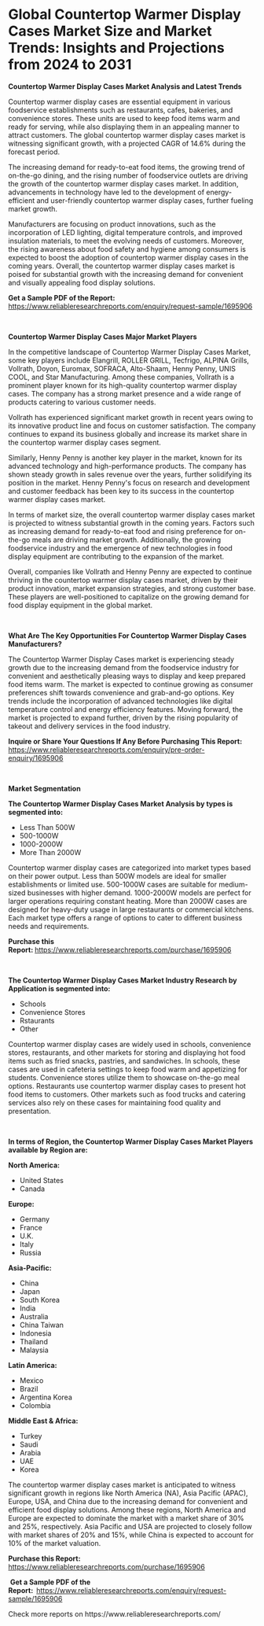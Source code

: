 <p><h1>Global Countertop Warmer Display Cases Market Size and Market Trends: Insights and Projections from 2024 to 2031</h1></p><p><strong>Countertop Warmer Display Cases Market Analysis and Latest Trends</strong></p>
<p><p>Countertop warmer display cases are essential equipment in various foodservice establishments such as restaurants, cafes, bakeries, and convenience stores. These units are used to keep food items warm and ready for serving, while also displaying them in an appealing manner to attract customers. The global countertop warmer display cases market is witnessing significant growth, with a projected CAGR of 14.6% during the forecast period.</p><p>The increasing demand for ready-to-eat food items, the growing trend of on-the-go dining, and the rising number of foodservice outlets are driving the growth of the countertop warmer display cases market. In addition, advancements in technology have led to the development of energy-efficient and user-friendly countertop warmer display cases, further fueling market growth.</p><p>Manufacturers are focusing on product innovations, such as the incorporation of LED lighting, digital temperature controls, and improved insulation materials, to meet the evolving needs of customers. Moreover, the rising awareness about food safety and hygiene among consumers is expected to boost the adoption of countertop warmer display cases in the coming years. Overall, the countertop warmer display cases market is poised for substantial growth with the increasing demand for convenient and visually appealing food display solutions.</p></p>
<p><strong>Get a Sample PDF of the Report:&nbsp;</strong> <a href="https://www.reliableresearchreports.com/enquiry/request-sample/1695906">https://www.reliableresearchreports.com/enquiry/request-sample/1695906</a></p>
<p>&nbsp;</p>
<p><strong>Countertop Warmer Display Cases Major Market Players</strong></p>
<p><p>In the competitive landscape of Countertop Warmer Display Cases Market, some key players include Elangrill, ROLLER GRILL, Tecfrigo, ALPINA Grills, Vollrath, Doyon, Euromax, SOFRACA, Alto-Shaam, Henny Penny, UNIS COOL, and Star Manufacturing. Among these companies, Vollrath is a prominent player known for its high-quality countertop warmer display cases. The company has a strong market presence and a wide range of products catering to various customer needs.</p><p>Vollrath has experienced significant market growth in recent years owing to its innovative product line and focus on customer satisfaction. The company continues to expand its business globally and increase its market share in the countertop warmer display cases segment.</p><p>Similarly, Henny Penny is another key player in the market, known for its advanced technology and high-performance products. The company has shown steady growth in sales revenue over the years, further solidifying its position in the market. Henny Penny's focus on research and development and customer feedback has been key to its success in the countertop warmer display cases market.</p><p>In terms of market size, the overall countertop warmer display cases market is projected to witness substantial growth in the coming years. Factors such as increasing demand for ready-to-eat food and rising preference for on-the-go meals are driving market growth. Additionally, the growing foodservice industry and the emergence of new technologies in food display equipment are contributing to the expansion of the market.</p><p>Overall, companies like Vollrath and Henny Penny are expected to continue thriving in the countertop warmer display cases market, driven by their product innovation, market expansion strategies, and strong customer base. These players are well-positioned to capitalize on the growing demand for food display equipment in the global market.</p></p>
<p>&nbsp;</p>
<p><strong>What Are The Key Opportunities For Countertop Warmer Display Cases Manufacturers?</strong></p>
<p><p>The Countertop Warmer Display Cases market is experiencing steady growth due to the increasing demand from the foodservice industry for convenient and aesthetically pleasing ways to display and keep prepared food items warm. The market is expected to continue growing as consumer preferences shift towards convenience and grab-and-go options. Key trends include the incorporation of advanced technologies like digital temperature control and energy efficiency features. Moving forward, the market is projected to expand further, driven by the rising popularity of takeout and delivery services in the food industry.</p></p>
<p><strong>Inquire or Share Your Questions If Any Before Purchasing This Report:</strong> <a href="https://www.reliableresearchreports.com/enquiry/pre-order-enquiry/1695906">https://www.reliableresearchreports.com/enquiry/pre-order-enquiry/1695906</a></p>
<p>&nbsp;</p>
<p><strong>Market Segmentation</strong></p>
<p><strong>The Countertop Warmer Display Cases Market Analysis by types is segmented into:</strong></p>
<p><ul><li>Less Than 500W</li><li>500-1000W</li><li>1000-2000W</li><li>More Than 2000W</li></ul></p>
<p><p>Countertop warmer display cases are categorized into market types based on their power output. Less than 500W models are ideal for smaller establishments or limited use. 500-1000W cases are suitable for medium-sized businesses with higher demand. 1000-2000W models are perfect for larger operations requiring constant heating. More than 2000W cases are designed for heavy-duty usage in large restaurants or commercial kitchens. Each market type offers a range of options to cater to different business needs and requirements.</p></p>
<p><strong>Purchase this Report:&nbsp;</strong><a href="https://www.reliableresearchreports.com/purchase/1695906">https://www.reliableresearchreports.com/purchase/1695906</a></p>
<p>&nbsp;</p>
<p><strong>The Countertop Warmer Display Cases Market Industry Research by Application is segmented into:</strong></p>
<p><ul><li>Schools</li><li>Convenience Stores</li><li>Rstaurants</li><li>Other</li></ul></p>
<p><p>Countertop warmer display cases are widely used in schools, convenience stores, restaurants, and other markets for storing and displaying hot food items such as fried snacks, pastries, and sandwiches. In schools, these cases are used in cafeteria settings to keep food warm and appetizing for students. Convenience stores utilize them to showcase on-the-go meal options. Restaurants use countertop warmer display cases to present hot food items to customers. Other markets such as food trucks and catering services also rely on these cases for maintaining food quality and presentation.</p></p>
<p>&nbsp;</p>
<p><strong>In terms of Region, the Countertop Warmer Display Cases Market Players available by Region are:</strong></p>
<p>
    <p> <strong> North America: </strong>
        <ul>
            <li>United States</li>
            <li>Canada</li>
        </ul>
        </p> 
    <p> <strong> Europe: </strong>
        <ul>
            <li>Germany</li>
            <li>France</li>
            <li>U.K.</li>
            <li>Italy</li>
            <li>Russia</li>
        </ul>
        </p> 
    <p> <strong> Asia-Pacific: </strong>
        <ul>
            <li>China</li>
            <li>Japan</li>
            <li>South Korea</li>
            <li>India</li>
            <li>Australia</li>
            <li>China Taiwan</li>
            <li>Indonesia</li>
            <li>Thailand</li>
            <li>Malaysia</li>
        </ul>
        </p> 
    <p> <strong> Latin America: </strong>
        <ul>
            <li>Mexico</li>
            <li>Brazil</li>
            <li>Argentina Korea</li>
            <li>Colombia</li>
        </ul>
        </p> 
    <p> <strong> Middle East & Africa: </strong>
        <ul>
            <li>Turkey</li>
            <li>Saudi</li>
            <li>Arabia</li>
            <li>UAE</li>
            <li>Korea</li>
        </ul>
    </p>
    </p>
<p><p>The countertop warmer display cases market is anticipated to witness significant growth in regions like North America (NA), Asia Pacific (APAC), Europe, USA, and China due to the increasing demand for convenient and efficient food display solutions. Among these regions, North America and Europe are expected to dominate the market with a market share of 30% and 25%, respectively. Asia Pacific and USA are projected to closely follow with market shares of 20% and 15%, while China is expected to account for 10% of the market valuation.</p></p>
<p><strong>Purchase this Report: </strong><a href="https://www.reliableresearchreports.com/purchase/1695906">https://www.reliableresearchreports.com/purchase/1695906</a></p>
<p>&nbsp;<strong>Get a Sample PDF of the Report:&nbsp;&nbsp;</strong><a href="https://www.reliableresearchreports.com/enquiry/request-sample/1695906">https://www.reliableresearchreports.com/enquiry/request-sample/1695906</a></p>
<p><strong></strong></p>
<p>Check more reports on https://www.reliableresearchreports.com/</p>